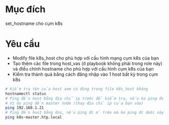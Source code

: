 # Mục đích
set_hostname cho cụm k8s
# Yêu cầu
- Modify file k8s_host cho phù hợp với cấu hình mạng cụm k8s của bạn
- Tạo thêm các file trong host_vas (ở playbook không phải trong role này) và điều chỉnh hostname cho phù hợp với cấu hình cụm k8s của bạn 
- Kiểm tra thành quả bằng cách đăng nhập vào 1 host bất kỳ trong cụm k8s
```bash
# Kiểm tra tên của host xem có đúng trong file k8s_host không
hostnamectl status
# Ping đến host bằng địa chỉ ip trước để kiểm tra, nếu ko ping đc xem lại thiết lập mạng
# Ví dụ ping đến master node (thay địa chỉ ip của bạn vào)
ping 192.168.1.21
# Ping đến host bằng dns, nếu ping đc ở trên mà ko ping đc dưới này theo dns thì role lỗi
ping k8s-master.htp.local
```